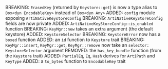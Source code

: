 BREAKING: `ErasedKey` (returned by `Keystore::get`) is now a type alias to
`Box<dyn EncodableKey>` instead of `Box<dyn Any>`
ADDED: `config` module exposing `ArtiNativeKeystoreConfig`
BREAKING: `ArtiNativeKeyStoreConfig` fields are now private
ADDED: `ArtiNativeKeyStoreConfig::is_enabled` function
BREAKING: `KeyMgr::new` takes an extra argument (the default keystore)
ADDED: `KeystoreSelector`
BREAKING: `KeystoreError` now has a `boxed` function
ADDED: an `id` function to `Keystore` trait
BREAKING: `KeyMgr::insert`, `KeyMgr::get`, `KeyMgr::remove` now take an
`selector: KeystoreSelector` argument
REMOVED: the `has_key_bundle` function (from the `Keystore` trait)
ADDED: `PartialEq`, `Eq`, `Hash` derives for `ArtiPath` and `KeyType`
ADDED: a `to_bytes` function to `EncodableKey` trait

